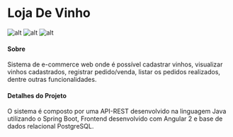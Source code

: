 # Loja De Vinho

![alt](https://img.shields.io/github/issues/netodeolino/LojaDeVinho.svg)
![alt](https://img.shields.io/github/forks/netodeolino/LojaDeVinho.svg)
![alt](https://img.shields.io/github/stars/netodeolino/LojaDeVinho.svg)

#### Sobre
Sistema de e-commerce web onde é possível cadastrar vinhos, visualizar vinhos cadastrados, registrar pedido/venda, listar os pedidos realizados, dentre outras funcionalidades.

#### Detalhes do Projeto
O sistema é composto por uma API-REST desenvolvido na linguagem Java utilizando o Spring Boot, Frontend desenvolvido com Angular 2 e base de dados relacional PostgreSQL.
